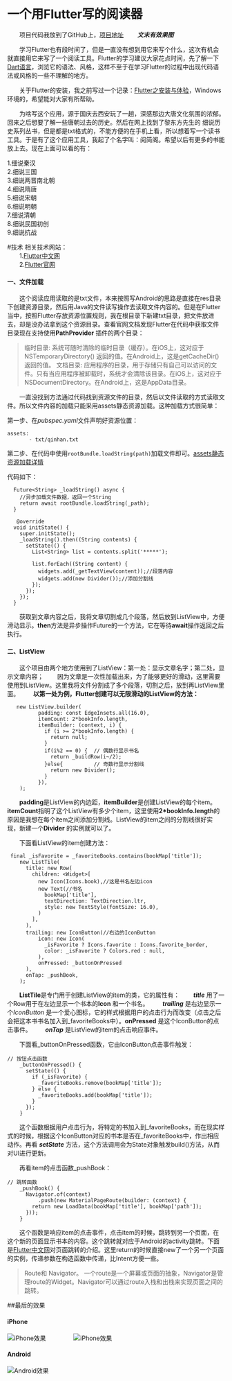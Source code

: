
# 一个用Flutter写的阅读器
&emsp;&emsp;项目代码我放到了GitHub上，[项目地址](https://github.com/linguanghua/read_app2)
&emsp;&emsp;***文末有效果图***

&emsp;&emsp;学习Flutter也有段时间了，但是一直没有想到用它来写个什么，这次有机会就直接用它来写了一个阅读工具。Flutter的学习建议大家花点时间，先了解一下[Dart语言](https://www.dartlang.org/guides/get-started)，浏览它的语法、风格，这样不至于在学习Flutter的过程中出现代码语法或风格的一些不理解的地方。

&emsp;&emsp;关于Flutter的安装，我之前写过一个记录：[Flutter之安装与体验](https://linguanghua.github.io/blog/2018/04/10/Flutter之安装与体验/)，Windows环境的，希望能对大家有所帮助。

&emsp;&emsp;为啥写这个应用，源于国庆去西安玩了一趟，深感那边大唐文化氛围的浓郁。回来之后想要了解一些唐朝过去的历史。然后在网上找到了黎东方先生的 细说历史系列丛书，但是都是txt格式的，不能方便的在手机上看，所以想着写一个读书工具。于是有了这个应用工具，我起了个名字叫：阅简阁。希望以后有更多的书能放上去。现在上面可以看的有：

  1.细说秦汉 <br />
  2.细说三国 <br />
  3.细说两晋南北朝 <br />
  4.细说隋唐 <br />
  5.细说宋朝 <br />
  6.细说明朝 <br />
  7.细说清朝 <br />
  8.细说民国初创 <br />
  9.细说抗战  <br />
 
 
#技术
 相关技术网站：<br />
 &emsp;&emsp;1.[Flutter中文网](https://flutterchina.club)<br />
 &emsp;&emsp;2.[Flutter官网](https://flutter.io/get-started/install/)<br />

#### 一、文件加载
 
&emsp;&emsp;这个阅读应用读取的是txt文件，本来按照写Android的思路是直接在res目录下创建资源目录，然后用Java的文件读写操作去读取文件内容的。但是在Flutter当中，按照Flutter存放资源位置规则，我在根目录下新建txt目录，把文件放进去，却是没办法拿到这个资源目录。查看官网文档发现Flutter在代码中获取文件目录现在支持使用**PathProvider** 插件的两个目录：
 >临时目录: 系统可随时清除的临时目录（缓存）。在iOS上，这对应于NSTemporaryDirectory() 返回的值。在Android上，这是getCacheDir()返回的值。 
 >文档目录: 应用程序的目录，用于存储只有自己可以访问的文件。只有当应用程序被卸载时，系统才会清除该目录。在iOS上，这对应于NSDocumentDirectory。在Android上，这是AppData目录。
 
&emsp;&emsp;一直没找到方法通过代码找到资源文件的目录，然后以文件读取的方式读取文件。所以文件内容的加载只能采用assets静态资源加载。这种加载方式很简单：
 
 第一步、在*pubspec.yaml*文件声明好资源位置：<br />
 ```
 assets:
        - txt/qinhan.txt
 ```
 
 第二步、在代码中使用```rootBundle.loadString(path)```加载文件即可。[assets静态资源加载详情](https://flutterchina.club/assets-and-images/)

代码如下：
```
  Future<String> _loadString() async {
    //异步加载文件数据，返回一个String
    return await rootBundle.loadString(_path);
  }

   @override
  void initState() {
    super.initState();
    _loadString().then((String contents) {
      setState(() {
        List<String> list = contents.split('*****');

        list.forEach((String content) {
          widgets.add(_getTextView(content));//段落内容
          widgets.add(new Divider());//添加分割线
        });
      });
    });
  }
```
&emsp;&emsp;获取到文章内容之后，我将文章切割成几个段落，然后放到ListView中，方便滑动显示。**then**方法是异步操作Future的一个方法，它在等待**await**操作返回之后执行。
 
#### 二、ListView
&emsp;&emsp;这个项目由两个地方使用到了ListView：第一处：显示文章名字；第二处，显示文章内容；
&emsp;&emsp;因为文章是一次性加载出来，为了能够更好的滑动，这里需要使用到ListView。这里我将文件分割成了多个段落，切割之后，放到再ListView里面。
&emsp;&emsp;**以第一处为例，Flutter创建可以无限滑动的ListView的方法：**
```
   new ListView.builder(
          padding: const EdgeInsets.all(16.0),
          itemCount: 2*bookInfo.length,
          itemBuilder: (context, i) {
            if (i >= 2*bookInfo.length) {
              return null;
            }
            if(i%2 == 0) {  // 偶数行显示书名
              return _buildRow(i~/2);
            }else{          // 奇数行显示分割线
              return new Divider();
            }
          }),
    );
```
&emsp;&emsp;**padding**是ListView的内边距，**itemBuilder**是创建ListView的每个item。**itemCount**指明了这个ListView有多少个item，这里使用**2*bookInfo.length**的原因是我想在每个item之间添加分割线。ListView的item之间的分割线很好实现，新建一个**Divider** 的实例就可以了。 <br />
 
&emsp;&emsp;下面看ListView的item创建方法：<br />
```
 final _isFavorite = _favoriteBooks.contains(bookMap['title']);
    new ListTile(
      title: new Row(
        children: <Widget>[
          new Icon(Icons.book),//这是书名左边icon
          new Text(//书名
            bookMap['title'],
            textDirection: TextDirection.ltr,
            style: new TextStyle(fontSize: 16.0),
          )
        ],
      ),
      trailing: new IconButton(//右边的IconButton
          icon: new Icon(
            _isFavorite ? Icons.favorite : Icons.favorite_border,
            color: _isFavorite ? Colors.red : null,
          ),
          onPressed: _buttonOnPressed
      ),
      onTap: _pushBook,
    );
```
&emsp;&emsp;**ListTile**是专门用于创建ListView的item的类，它的属性有：
&emsp;&emsp;***title*** 用了一个Row用于在左边显示一个书本的**Icon** 和一个书名。
&emsp;&emsp;***trailing*** 是右边显示一个*IconButton* 是一个爱心图标，它的样式根据用户的点击行为而改变（点击之后会把这本书书名加入到_favoriteBooks中）。**onPressed** 是这个IconButton的点击事件。
&emsp;&emsp;***onTap*** 是ListView的item的点击响应事件。
 
&emsp;&emsp;下面看_buttonOnPressed函数，它由IconButton点击事件触发：
```
// 按钮点击函数
    _buttonOnPressed() {
      setState(() {
        if (_isFavorite) {
          _favoriteBooks.remove(bookMap['title']);
        } else {
          _favoriteBooks.add(bookMap['title']);
        }
      });
    }
```
&emsp;&emsp;这个函数根据用户点击行为，将特定的书加入到_favoriteBooks，而在现实样式的时候，根据这个IconButton对应的书本是否在_favoriteBooks中，作出相应动作。再看 ***setState*** 方法，这个方法调用会为State对象触发build()方法，从而对UI进行更新。 

&emsp;&emsp;再看item的点击函数_pushBook：
```
// 跳转函数
    _pushBook() {
      Navigator.of(context)
          .push(new MaterialPageRoute(builder: (context) {
        return new LoadData(bookMap['title'], bookMap['path']);
      }));
    }
```
&emsp;&emsp;这个函数是响应item的点击事件，点击item的时候，跳转到另一个页面，在这个新的页面显示书本的内容。这个跳转就对应于Android的activity跳转。下面是[Flutter中文网](https://flutterchina.club/routing-and-navigation/)对页面跳转的介绍。这里return的时候直接new了一个另一个页面的实例，传递参数在构造函数中传递，比Intent方便一些。

>Route和 Navigator。 一个route是一个屏幕或页面的抽象，Navigator是管理route的Widget。Navigator可以通过route入栈和出栈来实现页面之间的跳转。

##最后的效果
#### iPhone
 ![iPhone效果](https://github.com/linguanghua/read_app2/blob/master/app_file/iphone-1.png "Android效果")
 &emsp;&emsp;&emsp;&emsp;
 ![iPhone效果](https://github.com/linguanghua/read_app2/blob/master/app_file/iphone-2.png "Android效果")
 <br />
#### Android
 ![Android效果](https://github.com/linguanghua/read_app2/blob/master/app_file/android-1.png "Android效果")
 
 


 
